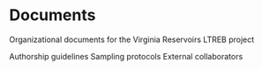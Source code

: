 # Documents
Organizational documents for the Virginia Reservoirs LTREB project

Authorship guidelines
Sampling protocols
External collaborators
